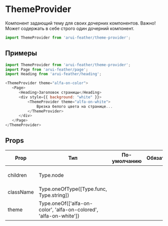 # ThemeProvider

Компонент задающий тему для своих дочерних компонентов.
Важно! Может содержать в себе строго один дочерний компонент.

```javascript
import ThemeProvider from 'arui-feather/theme-provider';
```

## Примеры


```javascript
import ThemeProvider from 'arui-feather/theme-provider';
import Page from 'arui-feather/page';
import Heading from 'arui-feather/heading';

<ThemeProvider theme="alfa-on-color">
   <Page>
      <Heading>Заголовок страницы</Heading>
      <div style={{ background: "white" }}>
          <ThemeProvider theme="alfa-on-white">
              Врезка белого цвета на странице...
          </ThemeProvider>
      </div>
   </Page>
</ThemeProvider>
```



## Props


| Prop  | Тип  | По-умолчанию | Обязательный | Описание |
| ----- | ---- | ------------ | ------------ |----------|
| children | Type.node |  |  | Дочерний элемент `ThemeProvider` |
| className | Type.oneOfType([Type.func, Type.string]) |  |  | Дополнительный класс |
| theme | Type.oneOf(['alfa-on-color', 'alfa-on-colored', 'alfa-on-white']) |  |  | Тема компонента |












